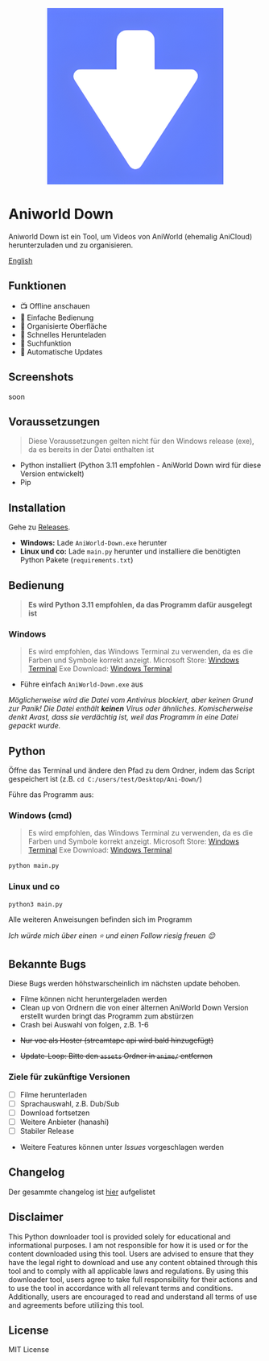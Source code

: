 <p align="center">
  <img src="https://github.com/Someone266/aniworld-downloader/raw/main/.github/project/icon.png" alt="Icon" height="350px" />
</p>

# Aniworld Down

Aniworld Down ist ein Tool, um Videos von AniWorld (ehemalig AniCloud) herunterzuladen und zu organisieren.

[English](en_README.md)

## Funktionen

- 📺 Offline anschauen
- 🎈 Einfache Bedienung
- 📂 Organisierte Oberfläche
- 💨 Schnelles Herunteladen
- 🔎 Suchfunktion
- 🔄 Automatische Updates

## Screenshots

soon

## Voraussetzungen

> Diese Voraussetzungen gelten nicht für den Windows release (exe), da es bereits in der Datei enthalten ist

- Python installiert (Python 3.11 empfohlen - AniWorld Down wird für diese Version entwickelt)
- Pip

## Installation

Gehe zu [Releases](https://github.com/Someone266/aniworld-downloader/releases/latest).

- **Windows:** Lade `AniWorld-Down.exe` herunter
- **Linux und co:** Lade `main.py` herunter und installiere die benötigten Python Pakete (`requirements.txt`)

## Bedienung

> **Es wird Python 3.11 empfohlen, da das Programm dafür ausgelegt ist**

### Windows

> Es wird empfohlen, das Windows Terminal zu verwenden, da es die Farben und Symbole korrekt anzeigt.
> Microsoft Store: [Windows Terminal](https://apps.microsoft.com/detail/9n0dx20hk701?hl=de-de&gl=DE)
> Exe Download: [Windows Terminal](https://github.com/microsoft/terminal/releases/latest)

- Führe einfach `AniWorld-Down.exe` aus

_Möglicherweise wird die Datei vom Antivirus blockiert, aber keinen Grund zur Panik! Die Datei enthält **keinen** Virus oder ähnliches. Komischerweise denkt Avast, dass sie verdächtig ist, weil das Programm in eine Datei gepackt wurde._

## Python

Öffne das Terminal und ändere den Pfad zu dem Ordner, indem das Script gespeichert ist (z.B. `cd C:/users/test/Desktop/Ani-Down/`)

Führe das Programm aus:

### Windows (cmd)

> Es wird empfohlen, das Windows Terminal zu verwenden, da es die Farben und Symbole korrekt anzeigt.
> Microsoft Store: [Windows Terminal](https://apps.microsoft.com/detail/9n0dx20hk701?hl=de-de&gl=DE)
> Exe Download: [Windows Terminal](https://github.com/microsoft/terminal/releases/latest)

```cmd
python main.py
```

### Linux und co

```bash
python3 main.py
```

Alle weiteren Anweisungen befinden sich im Programm

_Ich würde mich über einen ⭐️ und einen Follow riesig freuen 😊_

## Bekannte Bugs

Diese Bugs werden höhstwarscheinlich im nächsten update behoben.

- Filme können nicht heruntergeladen werden
- Clean up von Ordnern die von einer älternen AniWorld Down Version erstellt wurden bringt das Programm zum abstürzen
- Crash bei Auswahl von folgen, z.B. 1-6
<!-- - Folgen werden im falschen Ordner heruntergeladen -->
<!-- - Programmabstürze (z.B. aufgrund von captchas) -->
- ~~Nur voe als Hoster (streamtape api wird bald hinzugefügt)~~
<!-- - Lokale Seite wird nicht richtig angezeigt -->
- ~~Update-Loop: Bitte den `assets` Ordner in `anime/` entfernen~~

### Ziele für zukünftige Versionen

- [ ] Filme herunterladen
- [ ] Sprachauswahl, z.B. Dub/Sub
- [ ] Download fortsetzen
- [ ] Weitere Anbieter (hanashi)
- [ ] Stabiler Release
- Weitere Features können unter _Issues_ vorgeschlagen werden

## Changelog

Der gesammte changelog ist [hier](https://api.jm26.net/update/aniworld-down/updateNotes.json) aufgelistet

## Disclaimer

This Python downloader tool is provided solely for educational and informational purposes. I am not responsible for how it is used or for the content downloaded using this tool. Users are advised to ensure that they have the legal right to download and use any content obtained through this tool and to comply with all applicable laws and regulations. By using this downloader tool, users agree to take full responsibility for their actions and to use the tool in accordance with all relevant terms and conditions. Additionally, users are encouraged to read and understand all terms of use and agreements before utilizing this tool.

## License

MIT License
